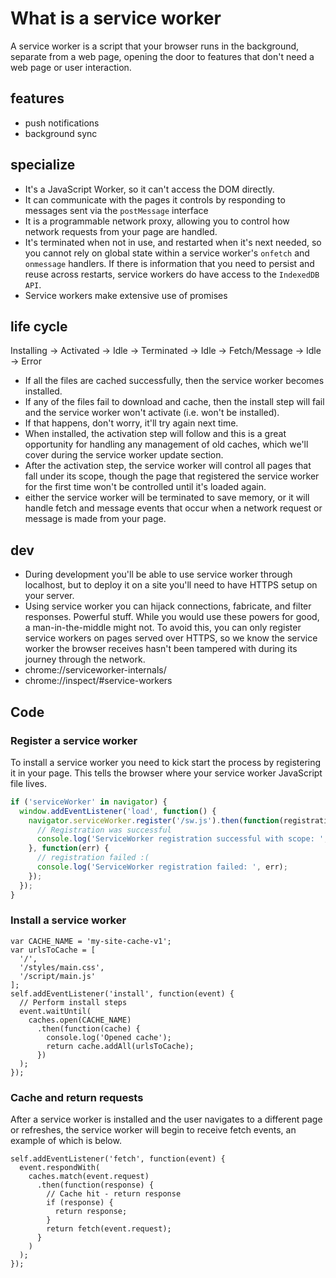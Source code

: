 # What is a service worker
A service worker is a script that your browser runs in the background, separate from a web page, opening the door to features that don't need a web page or user interaction.

## features
* push notifications
* background sync

## specialize
* It's a JavaScript Worker, so it can't access the DOM directly. 
* It can communicate with the pages it controls by responding to messages sent via the `postMessage` interface
* It is a programmable network proxy, allowing you to control how network requests from your page are handled.
* It's terminated when not in use, and restarted when it's next needed, so you cannot rely on global state within a service worker's `onfetch` and `onmessage` handlers. If there is information that you need to persist and reuse across restarts, service workers do have access to the `IndexedDB API`.
* Service workers make extensive use of promises

## life cycle
Installing -> Activated -> Idle -> Terminated -> Idle
                                -> Fetch/Message -> Idle
           -> Error

* If all the files are cached successfully, then the service worker becomes installed.
* If any of the files fail to download and cache, then the install step will fail and the service worker won't activate (i.e. won't be installed).
* If that happens, don't worry, it'll try again next time.
* When installed, the activation step will follow and this is a great opportunity for handling any management of old caches, which we'll cover during the service worker update section.
* After the activation step, the service worker will control all pages that fall under its scope, though the page that registered the service worker for the first time won't be controlled until it's loaded again. 
* either the service worker will be terminated to save memory, or it will handle fetch and message events that occur when a network request or message is made from your page.

## dev
* During development you'll be able to use service worker through localhost, but to deploy it on a site you'll need to have HTTPS setup on your server.
* Using service worker you can hijack connections, fabricate, and filter responses. Powerful stuff. While you would use these powers for good, a man-in-the-middle might not. To avoid this, you can only register service workers on pages served over HTTPS, so we know the service worker the browser receives hasn't been tampered with during its journey through the network.
* chrome://serviceworker-internals/
* chrome://inspect/#service-workers

## Code
### Register a service worker
To install a service worker you need to kick start the process by registering it in your page. This tells the browser where your service worker JavaScript file lives.
```js
if ('serviceWorker' in navigator) {
  window.addEventListener('load', function() {
    navigator.serviceWorker.register('/sw.js').then(function(registration) {
      // Registration was successful
      console.log('ServiceWorker registration successful with scope: ', registration.scope);
    }, function(err) {
      // registration failed :(
      console.log('ServiceWorker registration failed: ', err);
    });
  });
}
```
### Install a service worker
```
var CACHE_NAME = 'my-site-cache-v1';
var urlsToCache = [
  '/',
  '/styles/main.css',
  '/script/main.js'
];
self.addEventListener('install', function(event) {
  // Perform install steps
  event.waitUntil(
    caches.open(CACHE_NAME)
      .then(function(cache) {
        console.log('Opened cache');
        return cache.addAll(urlsToCache);
      })
  );
});
```
### Cache and return requests
After a service worker is installed and the user navigates to a different page or refreshes, the service worker will begin to receive fetch events, an example of which is below.
```
self.addEventListener('fetch', function(event) {
  event.respondWith(
    caches.match(event.request)
      .then(function(response) {
        // Cache hit - return response
        if (response) {
          return response;
        }
        return fetch(event.request);
      }
    )
  );
});
```
